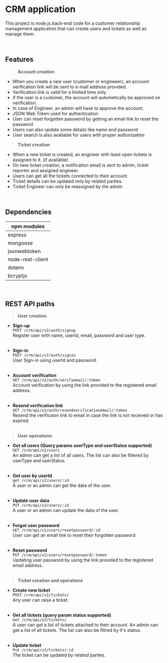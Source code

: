 # CRM application
This project is node.js back-end code for a customer relationship management application that can create users and tickets as well as manage them.

<br/>

## Features

>**Account creation**
- When you create a new user (customer or engineeer), an account verification link will be sent to e-mail address provided.
- Verification link is valid for a limited time only.
- If the user is a customer, the account will autometically be approved on verification.
- In case of Engineer, an admin will have to approve the account.
- JSON Web Token used for authentication
- User can reset forgotten password by getting an email link to reset the password
- Users can also update some details like name and password
- User search is also available for users with proper authorization

>**Ticket creation**
- When a new ticket is created, an engineer with least open tickets is assigned to it. (if available)
- On new ticket creation, a notification email is sent to admin, ticket reporter and assigned engineer.
- Users can get all the tickets connected to their account.
- Ticket details can be updated only by related parties.
- Ticket Engineer can only be reassigned by the admin

<br/>

## Dependencies
|npm modules|
|-|
|express|
|mongoose|
|jsonwebtoken|
|node-rest-client|
|dotenv|
|bcryptjs|

<br/>

## REST API paths

>**User creation**

- **Sign-up**<br/>
`POST /crm/api/v2/auth/signup`<br/>
Register user with name, userId, email, password and user type.<br/><br/>

- **Sign-in**<br/>
`POST /crm/api/v2/auth/signin`<br/>
User Sign-in using userId and password.<br/><br/>

- **Account verification**<br/>
`GET /crm/api/v2/auth/verifyemail/:token`<br/>
Account verification by using the link provided to the registered email address.<br/><br/>

- **Resend verification link**<br/>
`GET /crm/api/v2/auth/resendverificationemail/:token`<br/>
Resend the verificaion link to email in case the link is not received or has expired.<br/><br/>

>**User operations**

- **Get all users (Query params userType and userStatus supported)**<br/>
`GET /crm/api/v2/users`<br/>
An admin can get a list of all users. The list can also be filtered by userType and userStatus.<br/><br/>

- **Get user by userId**<br/>
`get /crm/api/v2/users/:id`<br/>
A user or an admin can get the data of the user.<br/><br/>

- **Update user data**<br/>
`PUT /crm/api/v2/users/:id`<br/>
A user or an admin can update the data of the user.<br/><br/>

- **Forgot user password**<br/>
`GET /crm/api/v2/users/resetpassword/:id`<br/>
User can get an email link to reset their forgotten password.<br/><br/>

- **Reset password**<br/>
`PUT /crm/api/v2/users/resetpassword/:token`<br/>
Updating user password by using the link provided to the registered email address.<br/><br/>

>**Ticket creation and operations**

- **Create new ticket**<br/>
`POST /crm/api/v2/tickets/`<br/>
Any user can raise a ticket.<br/><br/>

- **Get all tickets (query param status supported)**<br/>
`Get /crm/api/v2/tickets/`<br/>
A user can get a list of tickets attached to their account. An admin can get a list of all tickets. The list can also be filtred by it's status.<br/><br/> 

- **Update ticket**<br/>
`Put /crm/api/v2/tickets/:id`<br/>
The ticket can be updated by related parties.